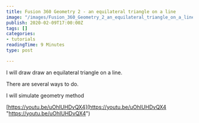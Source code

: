 ```yaml
---
title: Fusion 360 Geometry 2 - an equilateral triangle on a line
image: "/images/Fusion_360_Geometry_2_an_equilateral_triangle_on_a_line.png"
publish: 2020-02-09T17:00:00Z
tags: []
categories:
- tutorials
readingTime: 9 Minutes
type: post

---
```

I will draw draw an equilateral triangle on a line.

There are several ways to do.

I will simulate geometry method

[https://youtu.be/uOhIUHDvQX4](https://youtu.be/uOhIUHDvQX4 "https://youtu.be/uOhIUHDvQX4")